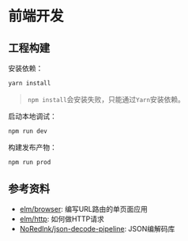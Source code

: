 前端开发
===================================

## 工程构建

安装依赖：

```bash
yarn install
```

> `npm install`会安装失败，只能通过`Yarn`安装依赖。

启动本地调试：

```bash
npm run dev
```

构建发布产物：

```bash
npm run prod
```

## 参考资料

- [elm/browser](https://package.elm-lang.org/packages/elm/browser/latest/Browser):
  编写URL路由的单页面应用
- [elm/http](https://package.elm-lang.org/packages/elm/http/latest/Http):
  如何做HTTP请求
- [NoRedInk/json-decode-pipeline](https://package.elm-lang.org/packages/NoRedInk/elm-json-decode-pipeline/latest):
  JSON编解码库
